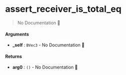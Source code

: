 # assert\_receiver\_is\_total\_eq

> No Documentation 🚧

#### Arguments

- **\_self** : `BVec3` \- No Documentation 🚧

#### Returns

- **arg0** : `()` \- No Documentation 🚧